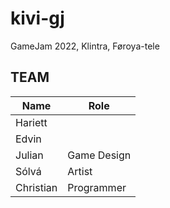 # kivi-gj

GameJam 2022, Klintra, Føroya-tele

## TEAM

| Name      | Role        |
| --------- | ----------- |
| Hariett   |             |
| Edvin     |             |
| Julian    | Game Design |
| Sólvá     | Artist      |
| Christian | Programmer  |

##
